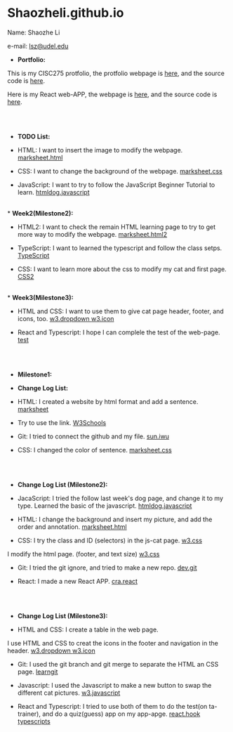 # Shaozheli.github.io
Name: Shaozhe Li

e-mail: lsz@udel.edu

* <strong>Portfolio:</strong>

This is my CISC275 protfolio, the protfolio webpage is <a href="https://yongye12.github.io/Shaozheli.github.io/CISC275-Shaozhe-Li-protfolio.html" target="_blank"> here</a>, and the source code is <a href="https://github.com/Yongye12/Shaozheli.github.io/blob/main/CISC275-Shaozhe-Li-protfolio.html" target="_blank"> here</a>.

Here is my React web-APP, the webpage is <a href="https://yongye12.github.io/my-app/" target="_blank">here</a>, and the source code is  <a href="https://github.com/Yongye12/my-app/blob/main/src/App.tsx" target="_blank">here</a>.

<br><br>
* <strong>TODO List:</strong>

* HTML: I want to insert the image to modify the webpage. <a href="https://marksheet.io/html-syntax.html"> marksheet.html</a>

* CSS: I want to change the background of the webpage. <a href="https://marksheet.io/css-syntax.html"> marksheet.css</a>

* JavaScript: I want to try to follow the JavaScript Beginner Tutorial to learn. <a href="https://htmldog.com/guides/javascript/beginner/"> htmldog.javascript</a>
<br>
* <strong>Week2(Milestone2):</strong>

* HTML2: I want to check the remain HTML learning page to try to get more way to modify the webpage. <a href="https://marksheet.io/html-tables.html"> marksheet.html2</a>

* TypeScript: I want to learned the typescript and follow the class setps. <a href="https://www.typescriptlang.org/docs/handbook/typescript-in-5-minutes.html"> TypeScript</a> 

* CSS: I want to learn more about the css to modify my cat and first page. <a href="https://www.w3schools.com/css/default.asp"> CSS2</a>  
<br>
* <strong> Week3(Milestone3):</strong>

* HTML and CSS: I want to use them to give cat page header, footer, and icons, too. <a href="https://www.w3schools.com/howto/howto_css_dropdown_navbar.asp"> w3.dropdown </a> <a href="https://www.w3schools.com/howto/howto_css_icon_bar.asp"> w3.icon </a> 

* React and Typescript: I hope I can complele the test of the web-page. <a href="https://testing-library.com/docs/react-testing-library/cheatsheet/">test</a>

<br><br>

* <strong>Milestone1: </strong>

* <strong>Change Log List:</strong>

* HTML: I created a website by html format and add a sentence. <a href="https://marksheet.io/html-syntax.html"> marksheet</a>

* Try to use the link. <a href="https://www.w3schools.com/html/html_links.asp"> W3Schools</a>

* Git: I tried to connect the github and my file.  <a href="https://sun.iwu.edu/~mliffito/cs_codex/posts/git-cookbook/"> sun.iwu</a>

* CSS: I changed the color of sentence. <a href="https://marksheet.io/why-css-exists.html"> marksheet.css</a>

<br><br>
* <strong>Change Log List (Milestone2):</strong> 

* JacaScript: I tried the follow last week's dog page, and change it to my type. Learned the basic of the javascript. <a href="https://htmldog.com/guides/javascript/beginner/"> htmldog.javascript</a>

* HTML: I change the background and insert my picture, and add the order and annotation. <a href="https://marksheet.io/html-images.html"> marksheet.html</a>

* CSS: I try the class and ID (selectors) in the js-cat page. <a href="https://www.w3schools.com/css/css_selectors.asp"> w3.css</a>

 I modify the html page. (footer, and text size) <a href="https://www.w3schools.com/tags/tag_footer.asp"> w3.css</a>

* Git: I tried the git ignore, and tried to make a new repo. <a href="https://dev.to/dyarleniber/setting-up-a-ci-cd-workflow-on-github-actions-for-a-react-app-with-github-pages-and-codecov-4hnp"> dev.git</a>

* React: I made a new React APP. <a href="https://create-react-app.dev/docs/getting-started"> cra.react</a>

<br><br>
* <strong>Change Log List (Milestone3):</strong> 

* HTML and CSS: I create a table in the web page. 

I use HTML and CSS to creat the icons in the footer and navigation in the header. <a href="https://www.w3schools.com/howto/howto_css_dropdown_navbar.asp"> w3.dropdown </a> <a href="https://www.w3schools.com/howto/howto_css_icon_bar.asp"> w3.icon </a>

* Git: I used the git branch and git merge to separate the HTML an CSS page. <a href = "https://learngitbranching.js.org/?locale=zh_CN">learngit</a> 

* Javascript: I used the Javascript to make a new button to swap the different cat pictures. <a href = "https://www.w3schools.com/js/js_random.asp">w3.javascript </a>

* React and Typescript: I tried to use both of them to do the test(on ta-trainer), and do a quiz(guess) app on my app-apge. <a href= "https://reactjs.org/docs/hooks-intro.html"> react.hook</a> <a href= "https://www.typescriptlang.org/docs/handbook/typescript-in-5-minutes.html#next-steps">typescripts </a>